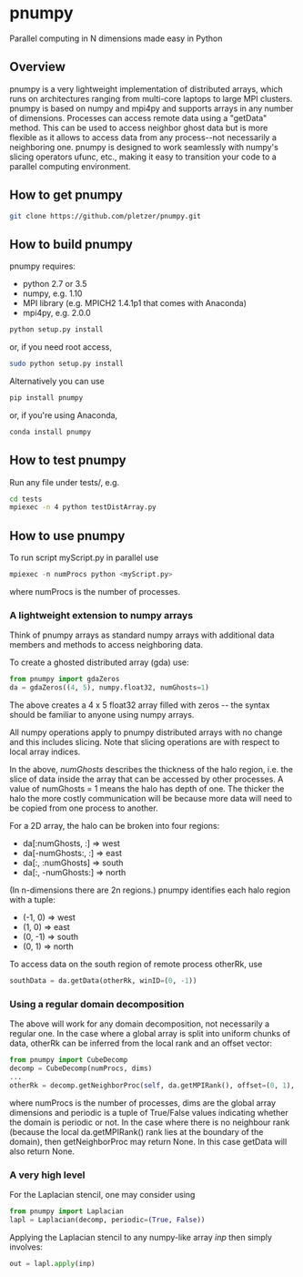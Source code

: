 # pnumpy
Parallel computing in N dimensions made easy in Python

## Overview

pnumpy is a very lightweight implementation of distributed arrays,
which runs on architectures ranging from multi-core laptops to large
MPI clusters.  pnumpy is based on numpy and mpi4py and supports arrays in
any number of dimensions. Processes can access remote data using a "getData" 
method. This can be used to access neighbor ghost data but is more 
flexible as it allows to access data from any process--not necessarily
a neighboring one. pnumpy is designed to work seamlessly with numpy's 
slicing operators ufunc, etc., making it easy to transition your code
to a parallel computing environment.

## How to get pnumpy

```bash
git clone https://github.com/pletzer/pnumpy.git
```

## How to build pnumpy

pnumpy requires:

 * python 2.7 or 3.5
 * numpy, e.g. 1.10
 * MPI library (e.g. MPICH2 1.4.1p1 that comes with Anaconda)
 * mpi4py, e.g. 2.0.0


```bash
python setup.py install
```

or, if you need root access,

```bash
sudo python setup.py install
```

Alternatively you can use 
```python 
pip install pnumpy
```

or, if you're using Anaconda, 
```python
conda install pnumpy
```

## How to test pnumpy

Run any file under tests/, e.g.

```bash
cd tests
mpiexec -n 4 python testDistArray.py
```

## How to use pnumpy

To run script myScript.py in parallel use

```python
mpiexec -n numProcs python <myScript.py>
```

where numProcs is the number of processes.

### A lightweight extension to numpy arrays

Think of pnumpy arrays as standard numpy arrays with additional data members and methods to access neighboring data. 

To create a ghosted distributed array (gda) use:

```python
from pnumpy import gdaZeros
da = gdaZeros((4, 5), numpy.float32, numGhosts=1)
```

The above creates a 4 x 5 float32 array filled with zeros -- the syntax should be familiar to anyone using 
numpy arrays. 

All numpy operations apply to pnumpy distributed arrays with no change and this includes slicing. 
Note that slicing operations are with respect to local array indices.

In the above, _numGhosts_ describes the thickness of the halo region, i.e. the slice of 
data inside the array that can be accessed by other processes. A value of numGhosts = 1 means 
the halo has depth of one. The thicker the halo the more costly communication will be because 
more data will need to be copied 
from one process to another.

For a 2D array, the halo can be broken into four regions: 

 * da[:numGhosts, :] => west
 * da[-numGhosts:, :] => east
 * da[:, :numGhosts] => south
 * da[:, -numGhosts:] => north

(In n-dimensions there are 2n regions.) pnumpy identifies each halo region
 with a tuple: 

  * (-1, 0) => west
  * (1, 0) => east
  * (0, -1) => south
  * (0, 1) => north

To access data on the south region of remote process otherRk, use
```python
southData = da.getData(otherRk, winID=(0, -1))
```

### Using a regular domain decomposition

The above will work for any domain decomposition, not necessarily a regular one. In the case where a global array is split into
uniform chunks of data, otherRk can be inferred from the local rank and an offset vector:

```python
from pnumpy import CubeDecomp
decomp = CubeDecomp(numProcs, dims)
...
otherRk = decomp.getNeighborProc(self, da.getMPIRank(), offset=(0, 1), periodic=(True, False))
```

where numProcs is the number of processes, dims are the global array dimensions and periodic is a tuple of 
True/False values indicating whether the domain is periodic or not. In the case where there is no neighbour rank (because the
local da.getMPIRank() rank lies at the boundary of the domain), then getNeighborProc may return None. In this case getData will also return None. 

### A very high level

For the Laplacian stencil, one may consider using 

```python
from pnumpy import Laplacian
lapl = Laplacian(decomp, periodic=(True, False))
```

Applying the Laplacian stencil to any numpy-like array _inp_ then simply involves:
```python
out = lapl.apply(inp)
```
